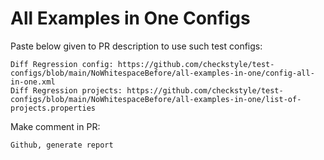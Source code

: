 # All Examples in One Configs
Paste below given to PR description to use such test configs:
```
Diff Regression config: https://github.com/checkstyle/test-configs/blob/main/NoWhitespaceBefore/all-examples-in-one/config-all-in-one.xml
Diff Regression projects: https://github.com/checkstyle/test-configs/blob/main/NoWhitespaceBefore/all-examples-in-one/list-of-projects.properties
```
Make comment in PR:
```
Github, generate report
```
